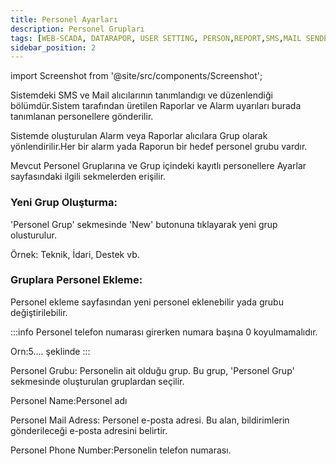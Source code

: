 ```yaml
---
title: Personel Ayarları
description: Personel Grupları
tags: [WEB-SCADA, DATARAPOR, USER SETTING, PERSON,REPORT,SMS,MAIL SENDER,REPORT SENDER,PERSON ACCOUNT,SCADA]
sidebar_position: 2
---
```

import Screenshot from '@site/src/components/Screenshot';


Sistemdeki SMS ve Mail alıcılarının tanımlandıgı ve düzenlendiği bölümdür.Sistem tarafından üretilen Raporlar ve Alarm uyarıları  burada tanımlanan personellere  gönderilir.

 
Sistemde oluşturulan Alarm veya Raporlar alıcılara Grup olarak yönlendirilir.Her bir alarm yada Raporun bir hedef personel grubu vardır. 



Mevcut Personel Gruplarına ve Grup içindeki kayıtlı personellere Ayarlar sayfasındaki ilgili sekmelerden erişilir.

### Yeni Grup Oluşturma:
'Personel Grup' sekmesinde 'New' butonuna tıklayarak yeni grup olusturulur.

Örnek: Teknik, İdari, Destek vb.

<Screenshot url='/img/person1.png' />

### Gruplara Personel Ekleme:

Personel ekleme sayfasından yeni personel eklenebilir yada grubu değiştirilebilir.

:::info
Personel telefon numarası girerken numara başına 0 koyulmamalıdır.

Orn:5.... şeklinde
:::



<Screenshot url='/img/person2.png' />

Personel Grubu: Personelin ait olduğu grup. Bu grup, 'Personel Grup' sekmesinde oluşturulan gruplardan seçilir.
 

Personel Name:Personel adı 
  

Personel Mail Adress: Personel e-posta adresi. Bu alan, bildirimlerin gönderileceği e-posta adresini belirtir.
 

Personel Phone Number:Personelin telefon numarası.



<Screenshot url='/img/konf9.png' />
 